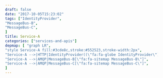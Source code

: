 ```yaml
---
draft: false
date: "2017-10-05T15:23:02"
tags: ["IdentityProvider",
"MessageBus-B",
"MessageBus-C",
]
title: Service-A
categories: ["services-and-apis"]
depmap: [ "graph LR",
"style Service-A fill:#3cde8c,stroke:#552523,stroke-width:2px",
"Service-A -->|HTTP|IdentityProvider((\"fa:fa-globe IdentityProvider\"))",
"Service-A -->|AMQP|MessageBus-B[\"fa:fa-sitemap MessageBus-B\"]",
"Service-A -->|AMQP|MessageBus-C[\"fa:fa-sitemap MessageBus-C\"]",
]
---
```

			